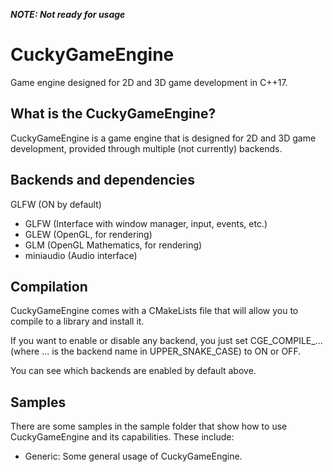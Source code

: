 ***NOTE: Not ready for usage***

# CuckyGameEngine
Game engine designed for 2D and 3D game development in C++17.

## What is the CuckyGameEngine?
CuckyGameEngine is a game engine that is designed for 2D and 3D game development, provided through multiple (not currently) backends.

## Backends and dependencies
GLFW (ON by default)
* GLFW (Interface with window manager, input, events, etc.)
* GLEW (OpenGL, for rendering)
* GLM (OpenGL Mathematics, for rendering)
* miniaudio (Audio interface)

## Compilation
CuckyGameEngine comes with a CMakeLists file that will allow you to compile to a library and install it.

If you want to enable or disable any backend, you just set CGE_COMPILE_... (where ... is the backend name in UPPER_SNAKE_CASE) to ON or OFF.

You can see which backends are enabled by default above.

## Samples
There are some samples in the sample folder that show how to use CuckyGameEngine and its capabilities. These include:
* Generic: Some general usage of CuckyGameEngine.

